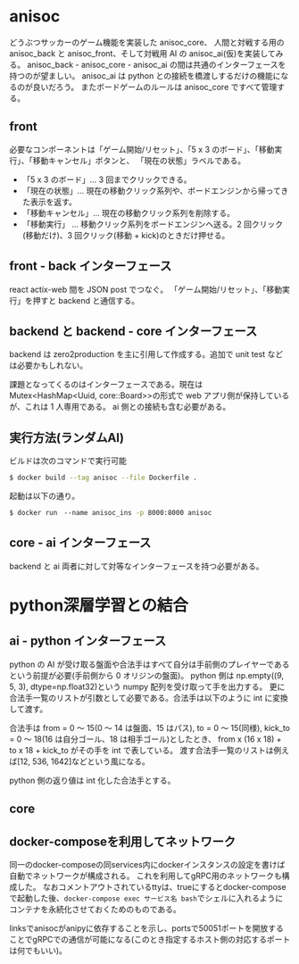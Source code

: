 # anisoc

どうぶつサッカーのゲーム機能を実装した anisoc_core、
人間と対戦する用の anisoc_back と anisoc_front、そして対戦用 AI の anisoc_ai(仮)を実装してみる。
anisoc_back - anisoc_core - anisoc_ai の間は共通のインターフェースを持つのが望ましい。
anisoc_ai は python との接続を橋渡しするだけの機能になるのが良いだろう。
またボードゲームのルールは anisoc_core ですべて管理する。

## front

必要なコンポーネントは「ゲーム開始/リセット」、「5 x 3 のボード」、「移動実行」、「移動キャンセル」ボタンと、
「現在の状態」ラベルである。

- 「5 x 3 のボード」... 3 回までクリックできる。
- 「現在の状態」... 現在の移動クリック系列や、ボードエンジンから帰ってきた表示を返す。
- 「移動キャンセル」... 現在の移動クリック系列を削除する。
- 「移動実行」 ... 移動クリック系列をボードエンジンへ送る。2 回クリック(移動だけ)、3 回クリック(移動 + kick)のときだけ押せる。

## front - back インターフェース

react actix-web 間を JSON post でつなぐ。
「ゲーム開始/リセット」、「移動実行」を押すと backend と通信する。

## backend と backend - core インターフェース

backend は zero2production を主に引用して作成する。追加で unit test などは必要かもしれない。

課題となってくるのはインターフェースである。現在は Mutex<HashMap<Uuid, core::Board>>の形式で web アプリ側が保持しているが、これは 1 人専用である。
ai 側との接続も含む必要がある。

## 実行方法(ランダムAI)

ビルドは次のコマンドで実行可能

```sh
$ docker build --tag anisoc --file Dockerfile .
```

起動は以下の通り。

```sh
$ docker run　--name anisoc_ins -p 8000:8000 anisoc
```

## core - ai インターフェース

backend と ai 両者に対して対等なインターフェースを持つ必要がある。

# python深層学習との結合
## ai - python インターフェース

python の AI が受け取る盤面や合法手はすべて自分は手前側のプレイヤーであるという前提が必要(手前側から 0 オリジンの盤面)。
python 側は np.empty((9, 5, 3), dtype=np.float32)という numpy 配列を受け取って手を出力する。
更に合法手一覧のリストが引数として必要である。合法手は以下のように int に変換して渡す。

合法手は from = 0 ～ 15(0 ～ 14 は盤面、15 はパス), to = 0 ～ 15(同様), kick_to = 0 ～ 18(16 は自分ゴール、18 は相手ゴール)としたとき、
from x (16 x 18) + to x 18 + kick_to がその手を int で表している。
渡す合法手一覧のリストは例えば[12, 536, 1642]などという風になる。

python 側の返り値は int 化した合法手とする。

## core

## docker-composeを利用してネットワーク
同一のdocker-composeの同services内にdockerインスタンスの設定を書けば自動でネットワークが構成される。
これを利用してgRPC用のネットワークも構成した。
なおコメントアウトされているttyは、trueにするとdocker-composeで起動した後、`docker-compose exec サービス名 bash`でシェルに入れるようにコンテナを永続化させておくためのものである。

linksでanisocがanipyに依存することを示し、portsで50051ポートを開放することでgRPCでの通信が可能になる(このとき指定するホスト側の対応するポートは何でもいい)。
